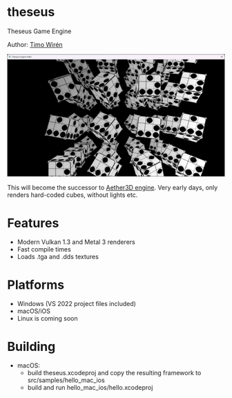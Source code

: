 # theseus
Theseus Game Engine

Author: [Timo Wirén](https://twiren.kapsi.fi)

![Screenshot](screenshot.jpg)

This will become the successor to [Aether3D engine](https://github.com/bioglaze/aether3d).
Very early days, only renders hard-coded cubes, without lights etc.

# Features

  - Modern Vulkan 1.3 and Metal 3 renderers
  - Fast compile times
  - Loads .tga and .dds textures

# Platforms

  - Windows (VS 2022 project files included)
  - macOS/iOS
  - Linux is coming soon

# Building

  - macOS:
    - build theseus.xcodeproj and copy the resulting framework to src/samples/hello_mac_ios
    - build and run hello_mac_ios/hello.xcodeproj
